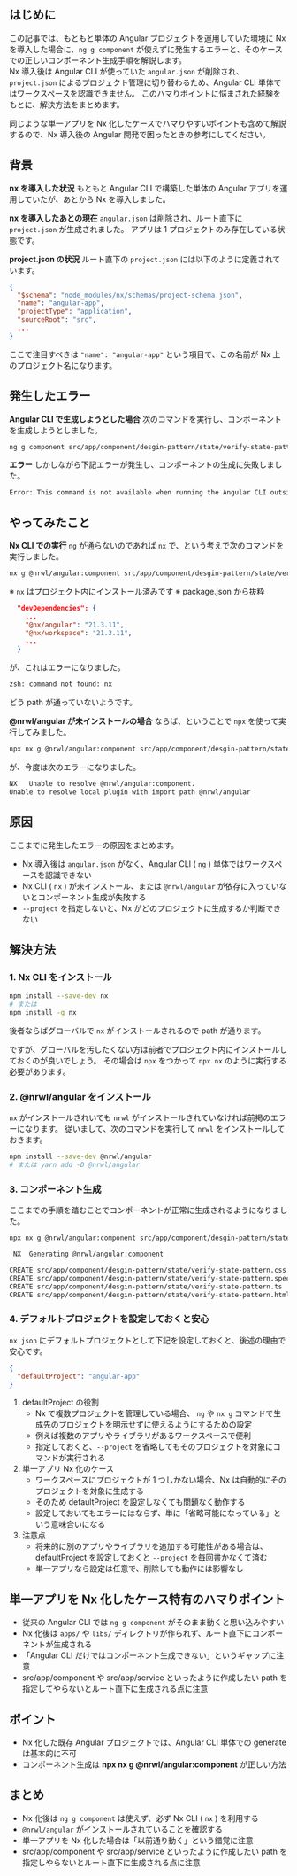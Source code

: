 ## はじめに

この記事では、もともと単体の Angular プロジェクトを運用していた環境に Nx を導入した場合に、`ng g component` が使えずに発生するエラーと、そのケースでの正しいコンポーネント生成手順を解説します。  
Nx 導入後は Angular CLI が使っていた `angular.json` が削除され、`project.json` によるプロジェクト管理に切り替わるため、Angular CLI 単体ではワークスペースを認識できません。
このハマりポイントに悩まされた経験をもとに、解決方法をまとめます。  

同じような単一アプリを Nx 化したケースでハマりやすいポイントも含めて解説するので、Nx 導入後の Angular 開発で困ったときの参考にしてください。

## 背景

**nx を導入した状況**
もともと Angular CLI で構築した単体の Angular アプリを運用していたが、あとから Nx を導入しました。

**nx を導入したあとの現在**
`angular.json` は削除され、ルート直下に `project.json` が生成されました。
アプリは 1 プロジェクトのみ存在している状態です。

**project.json の状況**
ルート直下の `project.json` には以下のように定義されています。

```json
{
  "$schema": "node_modules/nx/schemas/project-schema.json",
  "name": "angular-app",
  "projectType": "application",
  "sourceRoot": "src",
  ...
}
```

ここで注目すべきは `"name": "angular-app"` という項目で、この名前が Nx 上のプロジェクト名になります。

## 発生したエラー

**Angular CLI で生成しようとした場合**
次のコマンドを実行し、コンポーネントを生成しようとしました。

```bash
ng g component src/app/component/desgin-pattern/state/verify-state-pattern
```

**エラー**
しかしながら下記エラーが発生し、コンポーネントの生成に失敗しました。

```bash
Error: This command is not available when running the Angular CLI outside a workspace.
```

## やってみたこと

**Nx CLI での実行**
`ng` が通らないのであれば `nx` で、という考えで次のコマンドを実行しました。

```bash
nx g @nrwl/angular:component src/app/component/desgin-pattern/state/verify-state-pattern
```

※ `nx` はプロジェクト内にインストール済みです
※ package.json から抜粋

```json
  "devDependencies": {
    ...
    "@nx/angular": "21.3.11",
    "@nx/workspace": "21.3.11",
    ...
  }
```

が、これはエラーになりました。

```bash
zsh: command not found: nx
```

どう path が通っていないようです。

**@nrwl/angular が未インストールの場合**
ならば、ということで `npx` を使って実行してみました。

```bash
npx nx g @nrwl/angular:component src/app/component/desgin-pattern/state/verify-state-pattern
```

が、今度は次のエラーになりました。

```bash
NX   Unable to resolve @nrwl/angular:component.
Unable to resolve local plugin with import path @nrwl/angular
```

## 原因

ここまでに発生したエラーの原因をまとめます。

- Nx 導入後は `angular.json` がなく、Angular CLI ( `ng` ) 単体ではワークスペースを認識できない
- Nx CLI ( `nx` ) が未インストール、または `@nrwl/angular` が依存に入っていないとコンポーネント生成が失敗する
- `--project` を指定しないと、Nx がどのプロジェクトに生成するか判断できない

## 解決方法

### 1. Nx CLI をインストール

```bash
npm install --save-dev nx
# または
npm install -g nx
```

後者ならばグローバルで `nx` がインストールされるので path が通ります。

ですが、グローバルを汚したくない方は前者でプロジェクト内にインストールしておくのが良いでしょう。
その場合は `npx` をつかって `npx nx` のように実行する必要があります。

### 2. @nrwl/angular をインストール

`nx` がインストールされいても `nrwl` がインストールされていなければ前掲のエラーになります。
従いまして、次のコマンドを実行して `nrwl` をインストールしておきます。

```bash
npm install --save-dev @nrwl/angular
# または yarn add -D @nrwl/angular
```

### 3. コンポーネント生成

ここまでの手順を踏むことでコンポーネントが正常に生成されるようになりました。

```bash
npx nx g @nrwl/angular:component src/app/component/desgin-pattern/state/verify-state-pattern

 NX  Generating @nrwl/angular:component

CREATE src/app/component/desgin-pattern/state/verify-state-pattern.css
CREATE src/app/component/desgin-pattern/state/verify-state-pattern.spec.ts
CREATE src/app/component/desgin-pattern/state/verify-state-pattern.ts
CREATE src/app/component/desgin-pattern/state/verify-state-pattern.html
```

### 4. デフォルトプロジェクトを設定しておくと安心

`nx.json` にデフォルトプロジェクトとして下記を設定しておくと、後述の理由で安心です。

```json
{
  "defaultProject": "angular-app"
}
```

1. defaultProject の役割
    - Nx で複数プロジェクトを管理している場合、 `ng` や `nx g` コマンドで生成先のプロジェクトを明示せずに使えるようにするための設定
    - 例えば複数のアプリやライブラリがあるワークスペースで便利
    - 指定しておくと、`--project` を省略してもそのプロジェクトを対象にコマンドが実行される
2. 単一アプリ Nx 化のケース
    - ワークスペースにプロジェクトが 1 つしかない場合、Nx は自動的にそのプロジェクトを対象に生成する
    - そのため defaultProject を設定しなくても問題なく動作する
    - 設定しておいてもエラーにはならず、単に「省略可能になっている」という意味合いになる
3. 注意点
    - 将来的に別のアプリやライブラリを追加する可能性がある場合は、defaultProject を設定しておくと `--project` を毎回書かなくて済む
    - 単一アプリなら設定は任意で、削除しても動作には影響なし

## 単一アプリを Nx 化したケース特有のハマりポイント

- 従来の Angular CLI では `ng g component` がそのまま動くと思い込みやすい
- Nx 化後は `apps/` や `libs/` ディレクトリが作られず、ルート直下にコンポーネントが生成される
- 「Angular CLI だけではコンポーネント生成できない」というギャップに注意
- src/app/component や src/app/service といったように作成したい path を指定してやらないとルート直下に生成される点に注意

## ポイント

- Nx 化した既存 Angular プロジェクトでは、Angular CLI 単体での generate は基本的に不可
- コンポーネント生成は **npx nx g @nrwl/angular:component** が正しい方法

## まとめ

- Nx 化後は `ng g component` は使えず、必ず Nx CLI ( `nx` ) を利用する
- `@nrwl/angular` がインストールされていることを確認する
- 単一アプリを Nx 化した場合は「以前通り動く」という錯覚に注意
- src/app/component や src/app/service といったように作成したい path を指定しやらないとルート直下に生成される点に注意
